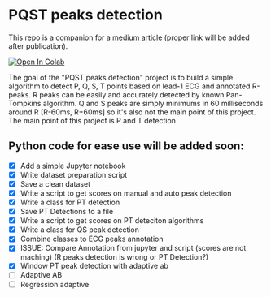 # PQST peaks detection

This repo is a companion for a [medium article](https://medium.com) (proper link will be added after publication).

[![Open In Colab](https://colab.research.google.com/assets/colab-badge.svg)](https://colab.research.google.com/github/ovsienkobohdan/pqstpeak-detection/blob/main/pt_detection.ipynb)

The goal of the "PQST peaks detection" project is to build a simple algorithm to detect P, Q, S, T points based on lead-1 ECG and annotated R-peaks. R peaks can be easily and accurately detected by known Pan-Tompkins algorithm. Q and S peaks are simply minimums in 60 milliseconds around R [R-60ms, R+60ms] so it's also not the main point of this project. The main point of this project is P and T detection.

## Python code for ease use will be added soon:
- [x] Add a simple Jupyter notebook
- [x] Write dataset preparation script
- [x] Save a clean dataset
- [x] Write a script to get scores on manual and auto peak detection 
- [x] Write a class for PT detection
- [x] Save PT Detections to a file
- [x] Write a script to get scores on PT deteciton algorithms
- [x] Write a class for QS peak detection
- [x] Combine classes to ECG peaks annotation
- [x] ISSUE: Compare Annotation from jupyter and script (scores are not maching) (R peaks detection is wrong or PT Detection?)
- [x] Window PT peak detection with adaptive ab
- [ ] Adaptive AB
- [ ] Regression adaptive